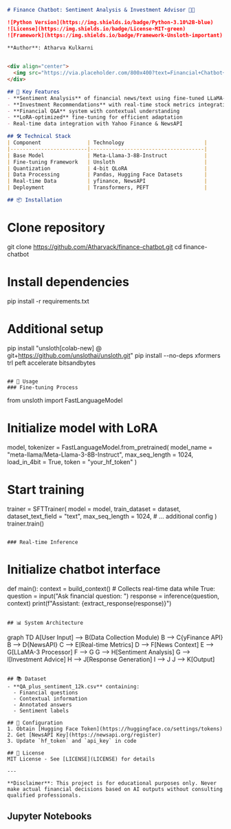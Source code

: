 

```markdown
# Finance Chatbot: Sentiment Analysis & Investment Advisor 💼🤖

![Python Version](https://img.shields.io/badge/Python-3.10%2B-blue)
![License](https://img.shields.io/badge/License-MIT-green)
![Framework](https://img.shields.io/badge/Framework-Unsloth-important)

**Author**: Atharva Kulkarni
  

<div align="center">
  <img src="https://via.placeholder.com/800x400?text=Financial+Chatbot+Architecture" alt="System Architecture">
</div>

## 🌟 Key Features
- **Sentiment Analysis** of financial news/text using fine-tuned LLaMA-3
- **Investment Recommendations** with real-time stock metrics integration
- **Financial Q&A** system with contextual understanding
- **LoRA-optimized** fine-tuning for efficient adaptation
- Real-time data integration with Yahoo Finance & NewsAPI

## 🛠 Technical Stack
| Component               | Technology                          |
|-------------------------|-------------------------------------|
| Base Model              | Meta-Llama-3-8B-Instruct            |
| Fine-tuning Framework   | Unsloth                             |
| Quantization            | 4-bit QLoRA                         |
| Data Processing         | Pandas, Hugging Face Datasets       |
| Real-time Data          | yfinance, NewsAPI                   |
| Deployment              | Transformers, PEFT                  |

## 📦 Installation
```


# Clone repository

git clone https://github.com/Atharvack/finance-chatbot.git
cd finance-chatbot

# Install dependencies

pip install -r requirements.txt

# Additional setup

pip install "unsloth[colab-new] @ git+https://github.com/unslothai/unsloth.git"
pip install --no-deps xformers trl peft accelerate bitsandbytes

```

## 🚀 Usage
### Fine-tuning Process
```

from unsloth import FastLanguageModel

# Initialize model with LoRA

model, tokenizer = FastLanguageModel.from_pretrained(
model_name = "meta-llama/Meta-Llama-3-8B-Instruct",
max_seq_length = 1024,
load_in_4bit = True,
token = "your_hf_token"
)

# Start training

trainer = SFTTrainer(
model = model,
train_dataset = dataset,
dataset_text_field = "text",
max_seq_length = 1024,
\# ... additional config
)
trainer.train()

```

### Real-time Inference
```


# Initialize chatbot interface

def main():
context = build_context()  \# Collects real-time data
while True:
question = input("Ask financial question: ")
response = inference(question, context)
print(f"Assistant: {extract_response(response)}")

```

## 📊 System Architecture
```

graph TD
A[User Input] --> B(Data Collection Module)
B --> C{yFinance API}
B --> D{NewsAPI}
C --> E[Real-time Metrics]
D --> F[News Context]
E --> G[LLaMA-3 Processor]
F --> G
G --> H[Sentiment Analysis]
G --> I[Investment Advice]
H --> J[Response Generation]
I --> J
J --> K[Output]

```

## 📚 Dataset
- **QA_plus_sentiment_12k.csv** containing:
  - Financial questions
  - Contextual information
  - Annotated answers
  - Sentiment labels

## 🔧 Configuration
1. Obtain [Hugging Face Token](https://huggingface.co/settings/tokens)
2. Get [NewsAPI Key](https://newsapi.org/register)
3. Update `hf_token` and `api_key` in code

## 📜 License
MIT License - See [LICENSE](LICENSE) for details

---

**Disclaimer**: This project is for educational purposes only. Never make actual financial decisions based on AI outputs without consulting qualified professionals.
```



## Jupyter Notebooks

<div id="notebook-content"></div>

<script>
  fetch('fine_tuning_inference.html')
    .then(response => response.text())
    .then(data => {
      document.getElementById('notebook-content').innerHTML = data;
    });
</script>
